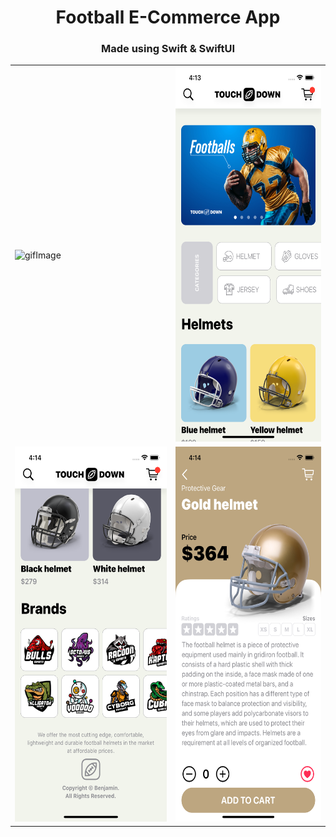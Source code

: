 <div align="center">

#  Football E-Commerce App

### Made using Swift & SwiftUI

<table>
<tr>
<td><img src="preview/tdvid.gif" height="600" alt="gifImage"></td>
<td><img src="preview/1.png" height="600" alt="image1"></td>
</tr>
<tr>
<td><img src="preview/2.png" height="600" alt="image1"></td>
<td><img src="preview/3.png" height="600" alt="image1"></td>
</tr>
</table>

</div>
